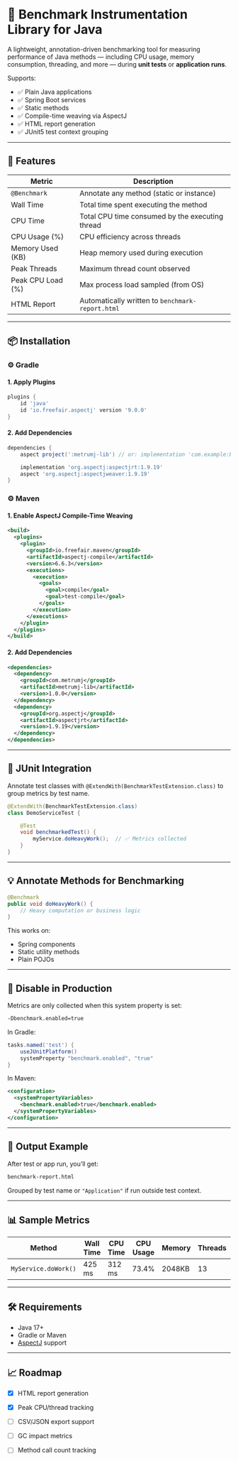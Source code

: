 # 🔬 Benchmark Instrumentation Library for Java

A lightweight, annotation-driven benchmarking tool for measuring performance of Java methods — including CPU usage, memory consumption, threading, and more — during **unit tests** or **application runs**.

Supports:
- ✅ Plain Java applications
- ✅ Spring Boot services
- ✅ Static methods
- ✅ Compile-time weaving via AspectJ
- ✅ HTML report generation
- ✅ JUnit5 test context grouping

---

## 🚀 Features

| Metric            | Description                                       |
|------------------|---------------------------------------------------|
| `@Benchmark`      | Annotate any method (static or instance)         |
| Wall Time         | Total time spent executing the method            |
| CPU Time          | Total CPU time consumed by the executing thread  |
| CPU Usage (%)     | CPU efficiency across threads                    |
| Memory Used (KB)  | Heap memory used during execution                |
| Peak Threads      | Maximum thread count observed                    |
| Peak CPU Load (%) | Max process load sampled (from OS)               |
| HTML Report       | Automatically written to `benchmark-report.html`|

---

## 📦 Installation

### ⚙️ Gradle

#### 1. Apply Plugins

```groovy
plugins {
    id 'java'
    id 'io.freefair.aspectj' version '9.0.0'
}
```

#### 2. Add Dependencies

```groovy
dependencies {
    aspect project(':metrumj-lib') // or: implementation 'com.example:benchmark-lib:x.y.z'

    implementation 'org.aspectj:aspectjrt:1.9.19'
    aspect 'org.aspectj:aspectjweaver:1.9.19'
}
```

### ⚙️ Maven

#### 1. Enable AspectJ Compile-Time Weaving

```xml
<build>
  <plugins>
    <plugin>
      <groupId>io.freefair.maven</groupId>
      <artifactId>aspectj-compile</artifactId>
      <version>6.6.3</version>
      <executions>
        <execution>
          <goals>
            <goal>compile</goal>
            <goal>test-compile</goal>
          </goals>
        </execution>
      </executions>
    </plugin>
  </plugins>
</build>
```

#### 2. Add Dependencies

```xml
<dependencies>
  <dependency>
    <groupId>com.metrumj</groupId>
    <artifactId>metrumj-lib</artifactId>
    <version>1.0.0</version>
  </dependency>
  <dependency>
    <groupId>org.aspectj</groupId>
    <artifactId>aspectjrt</artifactId>
    <version>1.9.19</version>
  </dependency>
</dependencies>
```

---

## 🧪 JUnit Integration

Annotate test classes with `@ExtendWith(BenchmarkTestExtension.class)` to group metrics by test name.

```java
@ExtendWith(BenchmarkTestExtension.class)
class DemoServiceTest {

    @Test
    void benchmarkedTest() {
        myService.doHeavyWork();  // ✅ Metrics collected
    }
}
```

---

## 💡 Annotate Methods for Benchmarking

```java
@Benchmark
public void doHeavyWork() {
    // Heavy computation or business logic
}
```

This works on:
- Spring components
- Static utility methods
- Plain POJOs

---

## 🧼 Disable in Production

Metrics are only collected when this system property is set:

```bash
-Dbenchmark.enabled=true
```

In Gradle:

```groovy
tasks.named('test') {
    useJUnitPlatform()
    systemProperty "benchmark.enabled", "true"
}
```

In Maven:

```xml
<configuration>
  <systemPropertyVariables>
    <benchmark.enabled>true</benchmark.enabled>
  </systemPropertyVariables>
</configuration>
```

---

## 📄 Output Example

After test or app run, you’ll get:

```html
benchmark-report.html
```

Grouped by test name or `"Application"` if run outside test context.

---

## 📊 Sample Metrics

| Method                        | Wall Time | CPU Time | CPU Usage | Memory | Threads | Peak CPU |
|------------------------------|-----------|----------|-----------|--------|---------|----------|
| `MyService.doWork()`         | 425 ms    | 312 ms   | 73.4%     | 2048KB | 13      | 7.51%    |

---

## 🛠 Requirements

- Java 17+
- Gradle or Maven
- [AspectJ](https://www.eclipse.org/aspectj/) support

---

## 📈 Roadmap

- [x] HTML report generation
- [x] Peak CPU/thread tracking
- [ ] CSV/JSON export support
- [ ] GC impact metrics
- [ ] Method call count tracking

